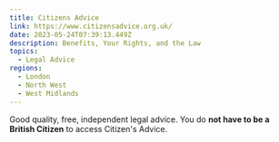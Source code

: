 ```yaml
---
title: Citizens Advice
link: https://www.citizensadvice.org.uk/
date: 2023-05-24T07:39:13.449Z
description: Benefits, Your Rights, and the Law
topics:
  - Legal Advice
regions:
  - London
  - North West
  - West Midlands
---
```

Good quality, free, independent legal advice. You do **not have to be a British Citizen** to access Citizen's Advice.